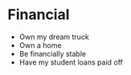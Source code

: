 # Financial 
- Own my dream truck
- Own a home
- Be financially stable 
- Have my student loans paid off

<img scr= "https://www.thedrive.com/uploads/2022/07/06/Bullnose-Ford-Hero.jpg?auto=webp" height= 250px/>